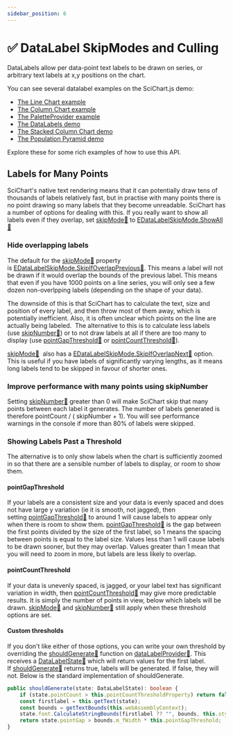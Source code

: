 ```yaml
---
sidebar_position: 6
---
```


# ✅ DataLabel SkipModes and Culling

DataLabels allow per data-point text labels to be drawn on series, or arbitrary text labels at x,y positions on the chart.

You can see several datalabel examples on the SciChart.js demo:

- [The Line Chart example](https://demo.scichart.com/javascript-line-chart)
- [The Column Chart example](https://demo.scichart.com/javascript-column-chart)
- [The PaletteProvider example](https://demo.scichart.com/javascript-chart-color-points-individually-with-paletteprovider)
- [The DataLabels demo](https://demo.scichart.com/javascript-datalabels)
- [The Stacked Column Chart demo](https://demo.scichart.com/javascript/stacked-column-chart)
- [The Population Pyramid demo](https://demo.scichart.com/javascript/population-pyramid)

Explore these for some rich examples of how to use this API.

## Labels for Many Points

SciChart's native text rendering means that it can potentially draw tens of thousands of labels relatively fast, but in practise with many points there is no point drawing so many labels that they become unreadable. SciChart has a number of options for dealing with this. If you really want to show all labels even if they overlap, set [skipMode:blue_book:](https://www.scichart.com/documentation/js/current/typedoc/classes/datalabelprovider.html#skipmode) to [EDataLabelSkipMode.ShowAll:blue_book:](https://www.scichart.com/documentation/js/current/typedoc/enums/edatalabelskipmode.html)

### Hide overlapping labels

The default for the [skipMode:blue_book:](https://www.scichart.com/documentation/js/current/typedoc/classes/datalabelprovider.html#skipmode) property is [EDataLabelSkipMode.SkipIfOverlapPrevious:blue_book:](https://www.scichart.com/documentation/js/current/typedoc/enums/edatalabelskipmode.html). This means a label will not be drawn if it would overlap the bounds of the previous label. This means that even if you have 1000 points on a line series, you will only see a few dozen non-overlpping labels (depending on the shape of your data).

The downside of this is that SciChart has to calculate the text, size and position of every label, and then throw most of them away, which is potentially inefficient.
Also, it is often unclear which points on the line are actually being labeled. 
The alternative to this is to calculate less labels (use [skipNumber:blue_book:](https://www.scichart.com/documentation/js/current/typedoc/classes/datalabelprovider.html#skipnumber))
or to not draw labels at all if there are too many to display (use [pointGapThreshold:blue_book:](https://www.scichart.com/documentation/js/current/typedoc/classes/datalabelprovider.html#pointgapthreshold) 
or [pointCountThreshold:blue_book:](https://www.scichart.com/documentation/js/current/typedoc/classes/datalabelprovider.html#pointcountthreshold)).

[skipMode:blue_book:](https://www.scichart.com/documentation/js/current/typedoc/classes/datalabelprovider.html#skipmode) 
also has a [EDataLabelSkipMode.SkipIfOverlapNext:blue_book:](https://www.scichart.com/documentation/js/current/typedoc/enums/edatalabelskipmode.html) option. 
This is useful if you have labels of significantly varying lengths, as it means long labels tend to be skipped in favour of shorter ones.

### Improve performance with many points using skipNumber

Setting [skipNumber:blue_book:](https://www.scichart.com/documentation/js/current/typedoc/classes/datalabelprovider.html#skipnumber) greater than 0 will make SciChart skip that many points between each label it generates. The number of labels generated is therefore pointCount / ( skipNumber + 1). You will see performance warnings in the console if more than 80% of labels were skipped.

### Showing Labels Past a Threshold

The alternative is to only show labels when the chart is sufficiently zoomed in so that there are a sensible number of labels to display, or room to show them.

#### pointGapThreshold

If your labels are a consistent size and your data is evenly spaced and does not have large y variation (ie it is smooth, not jagged), then setting [pointGapThreshold:blue_book:](https://www.scichart.com/documentation/js/current/typedoc/classes/datalabelprovider.html#pointgapthreshold) to around 1 will cause labels to appear only when there is room to show them. [pointGapThreshold:blue_book:](https://www.scichart.com/documentation/js/current/typedoc/classes/datalabelprovider.html#pointgapthreshold) is the gap between the first points divided by the size of the first label, so 1 means the spacing between points is equal to the label size. Values less than 1 will cause labels to be drawn sooner, but they may overlap. Values greater than 1 mean that you will need to zoom in more, but labels are less likely to overlap.

#### pointCountThreshold

If your data is unevenly spaced, is jagged, or your label text has significant variation in width, then [pointCountThreshold:blue_book:](https://www.scichart.com/documentation/js/current/typedoc/classes/datalabelprovider.html#pointcountthreshold) may give more predictable results. It is simply the number of points in view, below which labels will be drawn. [skipMode:blue_book:](https://www.scichart.com/documentation/js/current/typedoc/classes/datalabelprovider.html#skipmode) and [skipNumber:blue_book:](https://www.scichart.com/documentation/js/current/typedoc/classes/datalabelprovider.html#skipnumber) still apply when these threshold options are set.

#### Custom thresholds

If you don't like either of those options, you can write your own threshold by overriding the [shouldGenerate:blue_book:](https://www.scichart.com/documentation/js/current/typedoc/classes/datalabelprovider.html#shouldgenerate) function on [dataLabelProvider:blue_book:](https://www.scichart.com/documentation/js/current/typedoc/classes/datalabelprovider.html). This receives a [DataLabelState:blue_book:](https://www.scichart.com/documentation/js/current/typedoc/classes/datalabelstate.html) which will return values for the first label. If [shouldGenerate:blue_book:](https://www.scichart.com/documentation/js/current/typedoc/classes/datalabelprovider.html#shouldgenerate) returns true, labels will be generated. If false, they will not. Below is the standard implementation of shouldGenerate.

<!-- TODO create an actual example with snippet -->

```ts
public shouldGenerate(state: DataLabelState): boolean {
    if (state.pointCount > this.pointCountThresholdProperty) return false;
    const firstlabel = this.getText(state);
    const bounds = getTextBounds(this.webAssemblyContext);
    state.font.CalculateStringBounds(firstlabel ?? "", bounds, this.style?.lineSpacing ?? 2);
    return state.pointGap > bounds.m_fWidth * this.pointGapThreshold;
}
```
